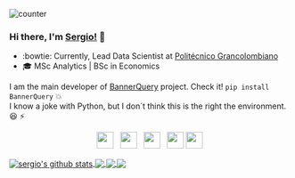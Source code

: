 ![counter](https://enh3txfdxq3wx3i.m.pipedream.net)

### Hi there, I'm [Sergio!](https://sergiomora03.github.io) 👋

- :bowtie: Currently, Lead Data Scientist at [Politécnico Grancolombiano](https://www.poli.edu.co/)
- 🎓 MSc Analytics | BSc in Economics

I am the main developer of [BannerQuery](https://pypi.org/project/BannerQuery/) project. Check it! ```pip install BannerQuery``` :boom: </br>
I know a joke with Python, but I don´t think this is the right the environment. :laughing: ⚡

<p align='center'>
<a href="https://dev.to/sergiomorapardo"><img height="30" src="https://raw.githubusercontent.com/WaylonWalker/WaylonWalker/main/icon/dev.png"></a>&nbsp;&nbsp;
<a href="https://twitter.com/sergiomora16"><img height="30" src="https://github.com/WaylonWalker/WaylonWalker/blob/main/icon/twitter.png?raw=true"></a>&nbsp;&nbsp;
<a href="https://instagram.com/sergiomora123"><img height="30" src="https://github.com/WaylonWalker/WaylonWalker/blob/main/icon/instagram.jpg?raw=true"></a>&nbsp;&nbsp;
<a href="https://www.buymeacoffee.com/sergiomorapardo"><img height="30" src="https://github.com/WaylonWalker/WaylonWalker/blob/main/icon/by-me-a-coffee.png?raw=true"></a>
<a href="https://www.linkedin.com/in/sergiomorapardo//"><img height="30" src="https://github.com/WaylonWalker/WaylonWalker/blob/main/icon/linkedin.png?raw=true"></a>
</p>

<a href="https://github.com/anuraghazra/github-readme-stats">
  <img align="center" src="https://github-readme-stats.vercel.app/api?username=sergiomora03&show_icons=true&include_all_commits=true" alt="sergio's github stats" />
</a>
<a href="https://github.com/anuraghazra/github-readme-stats">
  <!-- Change the `github-readme-stats.anuraghazra1.vercel.app` to `github-readme-stats.vercel.app` 
    <img align="center" src="https://github-readme-stats.vercel.app/api/top-langs/?username=sergiomora03&layout=compact&theme=radical" /> -->
  <img align="center" src="https://github-readme-stats.vercel.app/api/top-langs/?username=sergiomora03&layout=compact" />
</a>

<a href="https://github.com/anuraghazra/github-readme-stats">
  <!-- Change the `github-readme-stats.anuraghazra1.vercel.app` to `github-readme-stats.vercel.app`  -->
  <img align="center" src="https://github-readme-stats.vercel.app/api/pin/?username=sergiomora03&repo=BannerQuery" />
</a>    
<a href="https://github.com/anuraghazra/anuraghazra.github.io">
  <!-- Change the `github-readme-stats.anuraghazra1.vercel.app` to `github-readme-stats.vercel.app`  -->
  <img align="center" src="https://github-readme-stats.vercel.app/api/pin/?username=sergiomora03&repo=sergiomora03.github.io" />
</a>


<!--
**sergiomora03/sergimora03** is a ✨ _special_ ✨ repository because its `README.md` (this file) appears on your GitHub profile.

https://www.geeksforgeeks.org/how-to-add-a-readme-to-your-github-profile/

![Github stats](https://github-readme-stats.vercel.app/api?username=sergiomora03)
![ReadMe Card](https://github-readme-stats.vercel.app/api/pin/?username=sergiomora03&repo=BannerQuery)

<a href="https://www.linkedin.com/in/sergiomorapardo/" title="Linkedin"><img src="https://haifengjin.com/img/linkedin.svg" width="20"></a>
&nbsp; &nbsp;
<a href="https://sergiomora03.github.io/" title="GitHub"><img src="https://haifengjin.com/img/github.svg" width="20"></a>
&nbsp; &nbsp;
<a href="mailto:sergiomora823@gmail.com" title="E-mail"><img src="https://haifengjin.com/img/mail.svg" width="20"></a>
&nbsp; &nbsp;
<a href="https://www.canva.com/design/DADhSYqSGD4/1rn2crvsGf4aLQNChQLlJA/view?utm_content=DADhSYqSGD4&utm_campaign=designshare&utm_medium=link&utm_source=sharebutton" title="Resume"><img src="https://haifengjin.com/img/scholar.svg" width="20"></a>


Here are some ideas to get you started:

- 🔭 I’m currently working on ...
- 🌱 I’m currently learning ...
- 👯 I’m looking to collaborate on ...
- 🤔 I’m looking for help with ...
- 💬 Ask me about my **Python library** [BannerQuery](https://pypi.org/project/BannerQuery/) -> Check it! ```pip install BannerQuery``` :boom:
- 📫 How to reach me: [sergiomora03.github.io](https://sergiomora03.github.io/)
- 😄 Pronouns: ...
- ⚡ Fun fact: ...
-->
